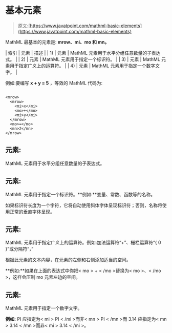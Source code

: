 # 基本元素

> 原文:[https://www.javatpoint.com/mathml-basic-elements](https://www.javatpoint.com/mathml-basic-elements)

MathML 最基本的元素是: **mrow、mi、mo 和 mn。**

| 索引 | 元素 | 描述 |
| 1) | <mrow>元素</mrow> | MathML <mrow>元素用于水平分组任意数量的子表达式。</mrow> |
| 2) | <mi>元素</mi> | MathML <mi>元素用于指定一个标识符。</mi> |
| 3) | <mo>元素</mo> | MathML <mo>元素用于指定广义上的运算符。</mo> |
| 4) | <mn>元素</mn> | MathML <mn>元素用于指定一个数字文字。</mn> |

例如:要编写 **x + y = 5** ，等效的 MathML 代码为:

```

<mrow>
  <mrow>
    <mi>x</mi>
    <mo>+</mo>
    <mi>y</mi>
  </mrow>
  <mo>=</mo>
  <mn>2</mn>
</mrow>

```

## <mrow>元素:</mrow>

MathML <mrow>元素用于水平分组任意数量的子表达式。</mrow>

## <mi>元素:</mi>

MathML <mi>元素用于指定一个标识符。**例如:**变量、常数、函数等的名称。</mi>

如果标识符长度为一个字符，它将自动使用斜体字体呈现标识符；否则，名称将使用正常的垂直字体呈现。

## <mo>元素:</mo>

MathML <mo>元素用于指定广义上的运算符。例如:加法运算符“+”、栅栏运算符“{ 0 }”或分隔符“，”</mo>

根据此元素的文本内容，在<mo>元素的左侧和右侧添加适当的空间。</mo>

**例如:**如果在上面的表达式中你把< mo > + < /mo >替换为< mo >、< /mo >，这样会压制 mo 元素左边的空间。

## <mn>元素:</mn>

MathML <mn>元素用于指定一个数字文字。</mn>

**例如:** PI 应指定为< mi > PI < /mi >而非< mn > PI < /mn >而 3.14 应指定为< mn > 3.14 < /mn >而非< mi > 3.14 < /mi >。